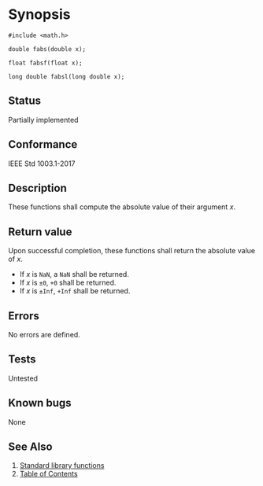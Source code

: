 # Synopsis

`#include <math.h>`

`double fabs(double x);`

`float fabsf(float x);`

`long double fabsl(long double x);`

## Status

Partially implemented

## Conformance

IEEE Std 1003.1-2017

## Description

These functions shall compute the absolute value of their argument _x_.

## Return value

Upon successful completion, these functions shall return the absolute value of _x_.

* If _x_ is `NaN`, a `NaN` shall be returned.
* If _x_ is `±0`, `+0` shall be returned.
* If _x_ is `±Inf`, `+Inf` shall be returned.

## Errors

No errors are defined.

## Tests

Untested

## Known bugs

None

## See Also

1. [Standard library functions](../README.md)
2. [Table of Contents](../../../README.md)
